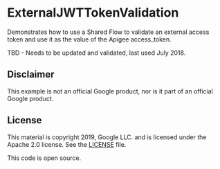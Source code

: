 # ExternalJWTTokenValidation
Demonstrates how to use a Shared Flow to validate an external access token and use it as the value of the Apigee access_token.

TBD - Needs to be updated and validated, last used July 2018.

## Disclaimer

This example is not an official Google product, nor is it part of an official Google product.

## License

This material is copyright 2019, Google LLC. and is licensed under the Apache 2.0 license.
See the [LICENSE](LICENSE) file.

This code is open source.
